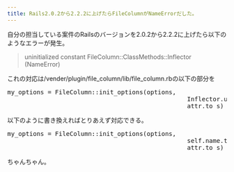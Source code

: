 ```yaml
---
title: Rails2.0.2から2.2.2に上げたらFileColumnがNameErrorだした。
---
```

自分の担当している案件のRailsのバージョンを2.0.2から2.2.2に上げたら以下のようなエラーが発生。
<blockquote>
uninitialized constant FileColumn::ClassMethods::Inflector (NameError)
</blockquote>

これの対応は/vender/plugin/file_column/lib/file_column.rbの以下の部分を
<pre lang="ruby">
my_options = FileColumn::init_options(options,
                                                 Inflector.underscore(self.name).to_s,
                                                 attr.to_s)
</pre>

以下のように書き換えればとりあえず対応できる。

<pre lang="ruby">
my_options = FileColumn::init_options(options,
                                                 self.name.to_s.underscore,
                                                 attr.to_s)
</pre>

ちゃんちゃん。
